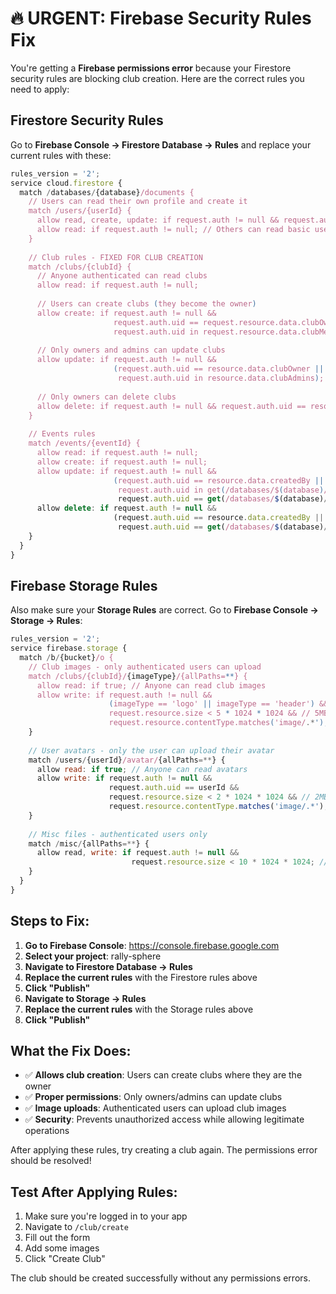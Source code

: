 # 🔥 URGENT: Firebase Security Rules Fix

You're getting a **Firebase permissions error** because your Firestore security rules are blocking club creation. Here are the correct rules you need to apply:

## Firestore Security Rules

Go to **Firebase Console → Firestore Database → Rules** and replace your current rules with these:

```javascript
rules_version = '2';
service cloud.firestore {
  match /databases/{database}/documents {
    // Users can read their own profile and create it
    match /users/{userId} {
      allow read, create, update: if request.auth != null && request.auth.uid == userId;
      allow read: if request.auth != null; // Others can read basic user info
    }
    
    // Club rules - FIXED FOR CLUB CREATION
    match /clubs/{clubId} {
      // Anyone authenticated can read clubs
      allow read: if request.auth != null;
      
      // Users can create clubs (they become the owner)
      allow create: if request.auth != null && 
                       request.auth.uid == request.resource.data.clubOwner &&
                       request.auth.uid in request.resource.data.clubMembers;
      
      // Only owners and admins can update clubs
      allow update: if request.auth != null && 
                       (request.auth.uid == resource.data.clubOwner || 
                        request.auth.uid in resource.data.clubAdmins);
      
      // Only owners can delete clubs
      allow delete: if request.auth != null && request.auth.uid == resource.data.clubOwner;
    }
    
    // Events rules
    match /events/{eventId} {
      allow read: if request.auth != null;
      allow create: if request.auth != null;
      allow update: if request.auth != null && 
                       (request.auth.uid == resource.data.createdBy ||
                        request.auth.uid in get(/databases/$(database)/documents/clubs/$(resource.data.clubId)).data.clubAdmins ||
                        request.auth.uid == get(/databases/$(database)/documents/clubs/$(resource.data.clubId)).data.clubOwner);
      allow delete: if request.auth != null && 
                       (request.auth.uid == resource.data.createdBy ||
                        request.auth.uid == get(/databases/$(database)/documents/clubs/$(resource.data.clubId)).data.clubOwner);
    }
  }
}
```

## Firebase Storage Rules

Also make sure your **Storage Rules** are correct. Go to **Firebase Console → Storage → Rules**:

```javascript
rules_version = '2';
service firebase.storage {
  match /b/{bucket}/o {
    // Club images - only authenticated users can upload
    match /clubs/{clubId}/{imageType}/{allPaths=**} {
      allow read: if true; // Anyone can read club images
      allow write: if request.auth != null && 
                      (imageType == 'logo' || imageType == 'header') &&
                      request.resource.size < 5 * 1024 * 1024 && // 5MB limit
                      request.resource.contentType.matches('image/.*');
    }
    
    // User avatars - only the user can upload their avatar
    match /users/{userId}/avatar/{allPaths=**} {
      allow read: if true; // Anyone can read avatars
      allow write: if request.auth != null && 
                      request.auth.uid == userId &&
                      request.resource.size < 2 * 1024 * 1024 && // 2MB limit
                      request.resource.contentType.matches('image/.*');
    }
    
    // Misc files - authenticated users only
    match /misc/{allPaths=**} {
      allow read, write: if request.auth != null &&
                           request.resource.size < 10 * 1024 * 1024; // 10MB limit
    }
  }
}
```

## Steps to Fix:

1. **Go to Firebase Console**: https://console.firebase.google.com
2. **Select your project**: rally-sphere
3. **Navigate to Firestore Database → Rules**
4. **Replace the current rules** with the Firestore rules above
5. **Click "Publish"**
6. **Navigate to Storage → Rules**
7. **Replace the current rules** with the Storage rules above
8. **Click "Publish"**

## What the Fix Does:

- ✅ **Allows club creation**: Users can create clubs where they are the owner
- ✅ **Proper permissions**: Only owners/admins can update clubs
- ✅ **Image uploads**: Authenticated users can upload club images
- ✅ **Security**: Prevents unauthorized access while allowing legitimate operations

After applying these rules, try creating a club again. The permissions error should be resolved!

## Test After Applying Rules:

1. Make sure you're logged in to your app
2. Navigate to `/club/create`
3. Fill out the form
4. Add some images
5. Click "Create Club"

The club should be created successfully without any permissions errors.
